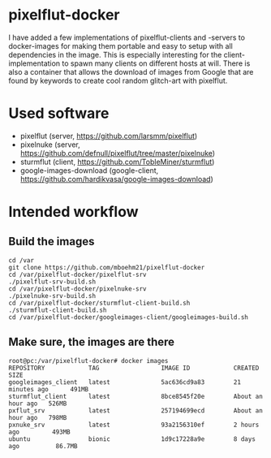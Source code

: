 pixelflut-docker
================

I have added a few implementations of pixelflut-clients and -servers to docker-images for making them portable and easy to setup with all dependencies in the image. This is especially interesting for the client-implementation to spawn many clients on different hosts at will. There is also a container that allows the download of images from Google that are found by keywords to create cool random glitch-art with pixelflut.

# Used software

- pixelflut (server, https://github.com/larsmm/pixelflut)
- pixelnuke (server, https://github.com/defnull/pixelflut/tree/master/pixelnuke)
- sturmflut (client, https://github.com/TobleMiner/sturmflut)
- google-images-download (google-client, https://github.com/hardikvasa/google-images-download)

# Intended workflow

## Build the images

```
cd /var
git clone https://github.com/mboehm21/pixelflut-docker
cd /var/pixelflut-docker/pixelflut-srv
./pixelflut-srv-build.sh
cd /var/pixelflut-docker/pixelnuke-srv
./pixelnuke-srv-build.sh
cd /var/pixelflut-docker/sturmflut-client-build.sh
./sturmflut-client-build.sh
cd /var/pixelflut-docker/googleimages-client/googleimages-build.sh
```

## Make sure, the images are there

```
root@pc:/var/pixelflut-docker# docker images
REPOSITORY            TAG                 IMAGE ID            CREATED             SIZE
googleimages_client   latest              5ac636cd9a83        21 minutes ago      491MB
sturmflut_client      latest              8bce8545f20e        About an hour ago   526MB
pxflut_srv            latest              257194699ecd        About an hour ago   798MB
pxnuke_srv            latest              93a2156310ef        2 hours ago         493MB
ubuntu                bionic              1d9c17228a9e        8 days ago          86.7MB

```
